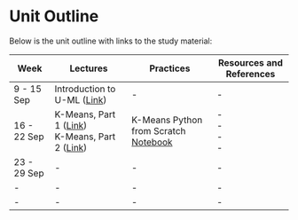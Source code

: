 # Unit Outline

Below is the unit outline with links to the study material:

| **Week**       | **Lectures**                                                   | **Practices**                                               | **Resources and References**    |
|----------------|----------------------------------------------------------------|-------------------------------------------------------------|---------------------------------|
| 9 - 15 Sep     | Introduction to U-ML ([Link](https://www.youtube.com/watch?v=BRmdcGwareQ))                                | -                                                           | -                               |
| 16 - 22 Sep    | K-Means, Part 1 ([Link](https://www.youtube.com/watch?v=TtLKCAE6QLM))<br>K-Means, Part 2 ([Link](https://www.youtube.com/watch?v=Qibg7GIcFBk))        | K-Means Python from Scratch [Notebook](../kmeans_scratch.ipynb) | - <br>- <br>- <br>-             |
| 23 - 29 Sep    | -                                                              | -                                                           | -                               |
| -              | -                                                              | -                                                           | -                               |
| -              | -                                                              | -                                                           | -                               |
